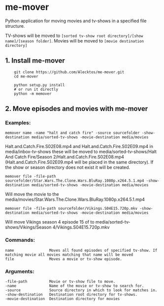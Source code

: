 # me-mover

Python application for moving movies and tv-shows in a specified file structure.

TV-shows will be moved to ``[sorted tv-show root directory]/[show name]/[season folder]``. Movies will be moved to ``[movie destination directory]``

## 1. Install me-mover
        git clone https://github.com/Alecktos/me-mover.git
        cd me-mover
        
        python setup.py install 
        # or run it directly 
        python -m memover

## 2. Move episodes and movies with me-mover
### Examples:
    memover name -name "halt and catch fire" -source sourcefolder -show-destination media/sorted-tv-shows -movie-destination media/movies
Halt.and.Catch.Fire.S02E08.mp4 and Halt.and.Catch.Fire.S02E09.mp4 in media/inbox-tv-shows these will be moved to media/sorted-tv-shows/Halt And Catch Fire/Season 2/Halt.and.Catch.Fire.S02E08.mp4 (Halt.and.Catch.Fire.S02E09.mp4 will be placed in the same directory). If the show or season directory does not exist it will be created.

    memover file -file-path sourcefolder/Star.Wars.The.Clone.Wars.BluRay.1080p.x264.5.1.mp4 -show-destination media/sorted-tv-shows -movie-destination media/movies
Will move the movie to the media/movies/Star.Wars.The.Clone.Wars.BluRay.1080p.x264.5.1.mp4

    memover file -file-path sourcefolder/Vikings.S04E15.720p.mkv -show-destination media/sorted-tv-shows -movie-destination media/movies    
Will move Vikings season 4 episode 15 of to media/sorted-tv-shows/Vikings/Season 4/Vikings.S04E15.720p.mkv

### Commands:
    name                Moves all found episodes of specified tv-show. If matching movie all movies matching that name will be moved
    file                Moves a movie or tv-show episode.

### Arguments:
    -file-path          Movie or tv-show file to move.
    -name               Name of the movie or tv-show to search for.
    -source             Source directory in which to look for matches in.
    -show-destination   Destination root directory for tv-shows.
    -movie-destination  Destination directory for movies

